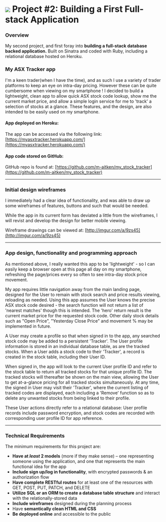 # ![](https://ga-dash.s3.amazonaws.com/production/assets/logo-9f88ae6c9c3871690e33280fcf557f33.png) Project #2: Building a First Full-stack Application

### Overview

My second project, and first foray into **building a full-stack database backed application.** Built on Sinatra and coded with Ruby, including a relational database   hosted on Heroku.

### My ASX Tracker app

I'm a keen trader(when I have the time), and as such I use a variety of trader platforms to keep an eye on intra-day pricing. However these can be quite cumbersome when viewing on my smartphone !
I decided to build a lightweight, clean app to allow quick ASX stock code lookup, show me the current market price, and allow a simple login service for me to 'track' a selection of stocks at a glance. These features, and the design, are also intended to be easily used on my smartphone. 

#### App deployed on Heroku:

The app can be accessed via the following link: [https://myasxtracker.herokuapp.com/](https://myasxtracker.herokuapp.com/)
#### App code stored on GitHub:

GitHub repo is found at: [https://github.com/m-aitken/my_stock_tracker](https://github.com/m-aitken/my_stock_tracker)

---

### Initial design wireframes

I immediately had a clear idea of functionality, and was able to draw up some wireframes of features, buttons and such that would be needed.

While the app in its current form has deviated a little from the wireframes, I will revist and develop the design for better mobile viewing.

Wireframe drawings can be viewed at: [http://imgur.com/a/9zs45](http://imgur.com/a/9zs45)

---

### App design, functionality and programming approach

As mentioned above, I really wanted this app to be 'lightweight' - so I can easily keep a browser open at this page all day on my smartphone,  refreshing the page/prices every so often to see intra-day stock price movement.

My app requires little navigation away from the main landing page, designed for the User to remain with stock search and price results viewing, reloading as needed.
Using this app assumes the User knows the precise ASX stock code desired - the search function will not return a list of 'nearest matches' though this is intended. 
The 'hero' return result is the current market price for the requested stock code. Other daily stock details such as "Open Price", "Yesterday Close Price" and movement % may be implemented in future.

A User may create a profile so that when signed in to the app, any searched stock code may be added to a persistent 'Tracker'. 
The User profile information is stored in an individual database table, as are the tracked stocks. When a User adds a stock code to their 'Tracker', a record is created in the stock table, including their User ID.

When signed in, the app will look to the current User profile ID and refer to the stock table to return all tracked stocks for that unique profile ID.
The tracked stocks will thereafter be shown on the main view, allowing the User to get at-a-glance pricing for all tracked stocks simultaneously.
At any time, the signed in User may visit their 'Tracker', where the current listing of tracked codes are displayed, each including a 'Remove' function so as to delete any unwanted stocks from being linked to their profile.

These User actions directly refer to a relational database: User profile records include password encryption, and stock codes are recorded with corresponding user profile ID for app reference. 

---

### Technical Requirements

The minimum requirements for this project are:

* **Have at _least_ 2 models** (more if they make sense) – one representing someone using the application, and one that represents the main functional idea for the app
* **Include sign up/log in functionality**, with encrypted passwords & an authorization flow
* **Have complete RESTful routes** for at least one of the resources with GET, POST, PUT, PATCH, and DELETE
* **Utilize SQL or an ORM to create a database table structure** and interact with the relationally-stored data
* **Include wireframes** designed during the planning process
* Have **semantically clean HTML and CSS**
* **Be deployed online** and accessible to the public
